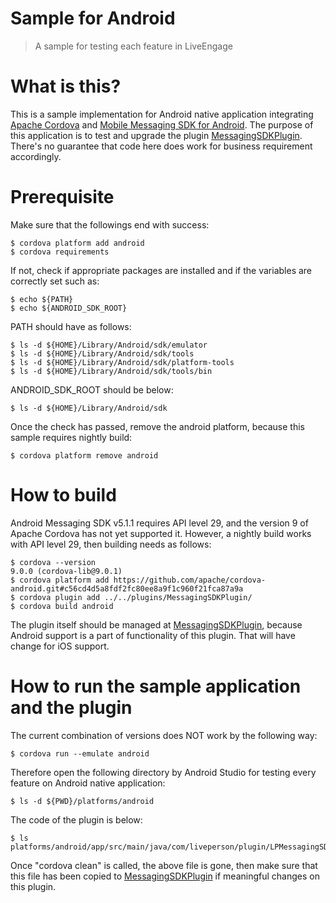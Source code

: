 # Sample for Android

> A sample for testing each feature in LiveEngage

# What is this?

This is a sample implementation for Android native application integrating [Apache Cordova](https://cordova.apache.org/) and [Mobile Messaging SDK for Android](https://developers.liveperson.com/mobile-app-messaging-sdk-for-android-overview.html).
The purpose of this application is to test and upgrade the plugin [MessagingSDKPlugin](../../plugins/MessagingSDKPlugin/).
There's no guarantee that code here does work for business requirement accordingly.

# Prerequisite

Make sure that the followings end with success:

```
$ cordova platform add android
$ cordova requirements
```

If not, check if appropriate packages are installed and if the variables are correctly set such as:

```
$ echo ${PATH}
$ echo ${ANDROID_SDK_ROOT}
```

PATH should have as follows:

```
$ ls -d ${HOME}/Library/Android/sdk/emulator
$ ls -d ${HOME}/Library/Android/sdk/tools
$ ls -d ${HOME}/Library/Android/sdk/platform-tools
$ ls -d ${HOME}/Library/Android/sdk/tools/bin
```

ANDROID_SDK_ROOT should be below:

```
$ ls -d ${HOME}/Library/Android/sdk
```

Once the check has passed, remove the android platform, because this sample requires nightly build:

```
$ cordova platform remove android
```

# How to build

Android Messaging SDK v5.1.1 requires API level 29, and the version 9 of Apache Cordova has not yet supported it.
However, a nightly build works with API level 29, then building needs as follows:

```
$ cordova --version
9.0.0 (cordova-lib@9.0.1)
$ cordova platform add https://github.com/apache/cordova-android.git#c56cd4d5a8fdf2fc80ee8a9f1c960f21fca87a9a
$ cordova plugin add ../../plugins/MessagingSDKPlugin/
$ cordova build android
```

The plugin itself should be managed at [MessagingSDKPlugin](../../plugins/MessagingSDKPlugin/), because Android support is a part of functionality of this plugin.
That will have change for iOS support.

# How to run the sample application and the plugin

The current combination of versions does NOT work by the following way:

```
$ cordova run --emulate android
```

Therefore open the following directory by Android Studio for testing every feature on Android native application:

```
$ ls -d ${PWD}/platforms/android
```

The code of the plugin is below:

```
$ ls platforms/android/app/src/main/java/com/liveperson/plugin/LPMessagingSDK.java
```

Once "cordova clean" is called, the above file is gone, then make sure that this file has been copied to [MessagingSDKPlugin](../../plugins/MessagingSDKPlugin/) if meaningful changes on this plugin.
